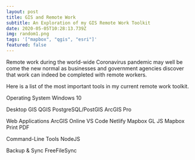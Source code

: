 ```yaml
---
layout: post
title: GIS and Remote Work
subtitle: An Exploration of my GIS Remote Work Toolkit
date: 2020-05-05T10:28:13.739Z
img: random1.png
tags: '["mapbox", "qgis", "esri"]'
featured: false
---
```

Remote work during the world-wide Coronavirus pandemic may well be come the new normal as businesses and government agencies discover that work can indeed be completed with remote workers.

Here is a list of the most important tools in my current remote work toolkit.

Operating System
Windows 10

Desktop GIS
QGIS
PostgreSQL/PostGIS
ArcGIS Pro

Web Applications
ArcGIS Online
VS Code
Netlify
Mapbox GL JS
Mapbox Print PDF

Command-Line Tools
NodeJS

Backup & Sync
FreeFileSync
